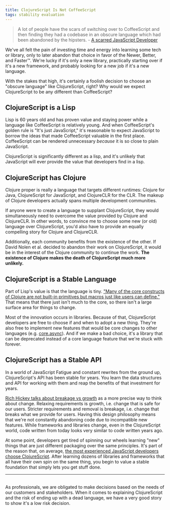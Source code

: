 ```yaml
---
title: ClojureScript Is Not CoffeeScript
tags: stability evaluation
---
```


>  A lot of people have the scars of switching over to CoffeeScript and then finding they had a codebase in an obscure language which had been abandoned by the hipsters. - [A scarred JavaScript Developer][scar-comment]

We've all felt the pain of investing time and energy into learning some tech or library, only to later abandon that choice in favor of the Newer, Better, and Faster™. We're lucky if it's only a new library, practically starting over if it's a new framework, and probably looking for a new job if it's a new language.

With the stakes that high, it's certainly a foolish decision to choose an "obscure language" like ClojureScript, right? Why would we expect ClojureScript to be any different than CoffeeScript?

## ClojureScript is a Lisp

Lisp is 60 years old and has proven value and staying power while a language like CoffeeScript is relatively young. And when CoffeeScript's golden rule is "It's just JavaScript," it's reasonable to expect JavaScript to borrow the ideas that made CoffeeScript valuable in the first place. CoffeeScript can be rendered unnecessary *because* it is so close to plain JavaScript.

ClojureScript is significantly different as a lisp, and it's unlikely that JavaScript will ever provide the value that developers find in a lisp.

## ClojureScript has Clojure

Clojure proper is really a language that targets different runtimes: Clojure for Java, ClojureScript for JavaScript, and ClojureCLR for the CLR. The makeup of Clojure developers actually spans multiple development communities.

If anyone were to create a language to supplant ClojureScript, they would simultaneously need to overcome the value provided by Clojure and ClojureCLR. In other words, to convince me to choose some new (or old) language over ClojureScript, you'd also have to provide an equally compelling story for Clojure and ClojureCLR.

Additionally, each community benefits from the existence of the other. If David Nolen et al. decided to abandon their work on ClojureScript, it would be in the interest of the Clojure community to continue the work. **The existence of Clojure makes the death of ClojureScript much more unlikely.**

## ClojureScript is a Stable Language

Part of Lisp's value is that the language is tiny. ["Many of the core constructs of Clojure are not built-in primitives but macros just like users can define."][clojure-core] That means that there just isn't much to the core, so there isn't a large surface area for things to change.

Most of the innovation occurs in libraries. Because of that, ClojureScript developers are free to choose if and when to adopt a new thing. They're also free to implement new features that would be core changes to other languages (e.g. [core.async][core-async]). And if we make a bad choice, it's a library that can be deprecated instead of a core language feature that we're stuck with forever.

## ClojureScript has a Stable API

In a world of JavaScript Fatigue and constant rewrites from the ground up, ClojureScript's API has been stable for years. You learn the data structures and API for working with them and reap the benefits of that investment for years.

[Rich Hickey talks about breakage vs growth][spec-ulation] as a more precise way to think about change. Relaxing requirements is growth, i.e. change that is safe for our users. Stricter requirements and removal is breakage, i.e. change that breaks what we provide for users. Having this design philosophy means that we're not constantly abandoning code due to incompatible new features. While frameworks and libraries change, even in the ClojureScript world, code written from today looks very similar to code written years ago.

At some point, developers get tired of spinning our wheels learning "new" things that are just different packaging over the same principles. It's part of the reason that, on average, [the most experienced JavaScript developers choose ClojureScript][js-experience]. After learning dozens of libraries and frameworks that all have their own spin on the same thing, you begin to value a stable foundation that simply lets you get stuff done.

---
<br />
As professionals, we are obligated to make decisions based on the needs of our customers and stakeholders. When it comes to explaining ClojureScript and the risk of ending up with a dead language, we have a very good story to show it's a low risk decision.

[scar-comment]: https://hackernoon.com/functional-programming-in-javascript-is-an-antipattern-58526819f21e
[clojure-core]: https://clojure.org/about/lisp
[core-async]: https://github.com/clojure/core.async
[spec-ulation]: https://www.youtube.com/watch?v=oyLBGkS5ICk
[js-experience]: https://2018.stateofjs.com/javascript-flavors/overview/tools-years-of-experience
